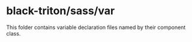 # black-triton/sass/var

This folder contains variable declaration files named by their component class.

